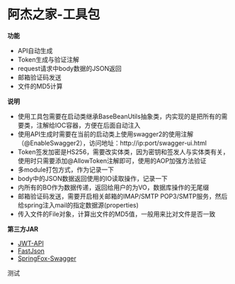 # 阿杰之家-工具包

**功能**
- API自动生成
- Token生成与验证注解
- request请求中body数据的JSON返回
- 邮箱验证码发送
- 文件的MD5计算

**说明**
- 使用工具包需要在启动类继承BaseBeanUtils抽象类，内实现的是把所有的需要类，注解给IOC容器，方便在后面自动注入
- 使用API生成时需要在当前的启动类上使用swagger2的使用注解（@EnableSwagger2），访问地址：http://ip:port/swagger-ui.html
- Token签发加密是HS256，需要改实体类，因为密钥和签发人与实体类有关，使用时只需要添加@AllowToken注解即可，使用的AOP加强方法验证
- 多module打包方式，作为记录一下
- body中的JSON数据返回使用的IO读取操作，记录一下
- 内所有的BO作为数据传递，返回给用户的为VO，数据库操作的无尾缀
- 邮箱验证码发送，需要开启相关邮箱的IMAP/SMTP POP3/SMTP服务，然后给spring注入mail的指定数据源(properties)
- 传入文件的File对象，计算出文件的MD5值，一般用来比对文件是否一致

**第三方JAR**
- [JWT-API](https://javadoc.io/doc/com.auth0/java-jwt/latest/index.html)
- [FastJson](https://github.com/alibaba/fastjson)
- [SpringFox-Swagger](http://springfox.github.io/springfox/docs/current/#swagger-1-2-vs-swagger-2-0)

测试  
